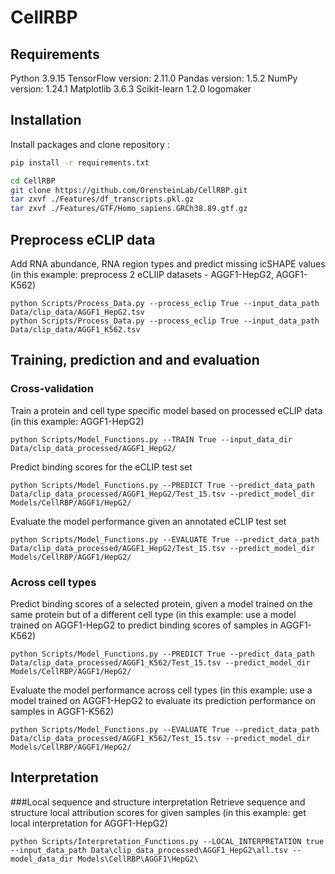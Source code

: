# CellRBP

## Requirements

Python 3.9.15
TensorFlow version: 2.11.0
Pandas version: 1.5.2
NumPy version: 1.24.1
Matplotlib 3.6.3
Scikit-learn 1.2.0
logomaker

## Installation

Install packages and clone repository :

```bash
pip install -r requirements.txt

cd CellRBP
git clone https://github.com/OrensteinLab/CellRBP.git
tar zxvf ./Features/df_transcripts.pkl.gz
tar zxvf ./Features/GTF/Homo_sapiens.GRCh38.89.gtf.gz
```

## Preprocess eCLIP data 

Add RNA abundance, RNA region types and predict missing icSHAPE values
(in this example: preprocess 2 eCLIIP datasets - AGGF1-HepG2, AGGF1-K562)
```
python Scripts/Process_Data.py --process_eclip True --input_data_path Data/clip_data/AGGF1_HepG2.tsv
python Scripts/Process_Data.py --process_eclip True --input_data_path Data/clip_data/AGGF1_K562.tsv
```

## Training, prediction and and evaluation

### Cross-validation
Train a protein and cell type specific model based on processed eCLIP data (in this example: AGGF1-HepG2)
```
python Scripts/Model_Functions.py --TRAIN True --input_data_dir Data/clip_data_processed/AGGF1_HepG2/
```

Predict binding scores for the eCLIP test set 
```
python Scripts/Model_Functions.py --PREDICT True --predict_data_path Data/clip_data_processed/AGGF1_HepG2/Test_15.tsv --predict_model_dir Models/CellRBP/AGGF1/HepG2/
```

Evaluate the model performance given an annotated eCLIP test set
```
python Scripts/Model_Functions.py --EVALUATE True --predict_data_path Data/clip_data_processed/AGGF1_HepG2/Test_15.tsv --predict_model_dir Models/CellRBP/AGGF1/HepG2/
```

### Across cell types
Predict binding scores of a selected protein, given a model trained on the same protein but of a different cell type 
(in this example: use a model trained on AGGF1-HepG2 to predict binding scores of samples in AGGF1-K562)

```
python Scripts/Model_Functions.py --PREDICT True --predict_data_path Data/clip_data_processed/AGGF1_K562/Test_15.tsv --predict_model_dir Models/CellRBP/AGGF1/HepG2/
```

Evaluate the model performance across cell types 
(in this example: use a model trained on AGGF1-HepG2 to evaluate its prediction performance on samples in AGGF1-K562)

```
python Scripts/Model_Functions.py --EVALUATE True --predict_data_path Data/clip_data_processed/AGGF1_K562/Test_15.tsv --predict_model_dir Models/CellRBP/AGGF1/HepG2/
```

## Interpretation

###Local sequence and structure interpretation 
Retrieve sequence and structure local attribution scores for given samples
(in this example: get local interpretation for AGGF1-HepG2)
```
python Scripts/Interpretation_Functions.py --LOCAL_INTERPRETATION true --input_data_path Data\clip_data_processed\AGGF1_HepG2\all.tsv --model_data_dir Models\CellRBP\AGGF1\HepG2\
```


